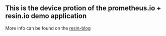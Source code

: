 ## This is the device protion of the prometheus.io + resin.io demo application

More info can be found on the [resin-blog](https://resin.io/blog/prometheusv2)
